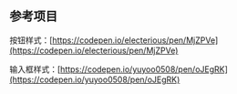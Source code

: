 ## 参考项目

按钮样式：[https://codepen.io/electerious/pen/MjZPVe](https://codepen.io/electerious/pen/MjZPVe)

输入框样式：[https://codepen.io/yuyoo0508/pen/oJEgRK](https://codepen.io/yuyoo0508/pen/oJEgRK)